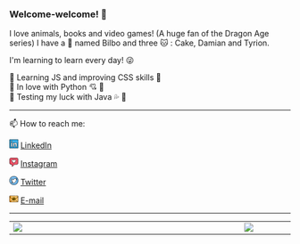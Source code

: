 
### Welcome-welcome! 👋

I love animals, books and video games! (A huge fan of the Dragon Age series) 
I have a :dog: named Bilbo and three :cat: : Cake, Damian and Tyrion.

I'm learning to learn every day! :stuck_out_tongue_winking_eye:

:bookmark_tabs: Learning JS and improving CSS skills :bookmark_tabs:    
:bookmark_tabs: In love with Python 💘 :bookmark_tabs:   
:bookmark_tabs: Testing my luck with Java :sweat_drops: :bookmark_tabs:   

---

📫 How to reach me:

<a href="https://www.linkedin.com/in/priscila-marinovic-5bb18960"><img src="IMG/linkedin.png" width="16"></img></a> [LinkedIn](https://www.linkedin.com/in/priscila-marinovic-5bb18960) 

<a href="https://www.instagram.com/pri_sonata/"><img src="IMG/instagram.png" width="16"></img></a> [Instagram](https://www.instagram.com/pri_sonata/) 

<a href="https://twitter.com/lost_sonata"><img src="IMG/twitter.png" width="16"></img></a> [Twitter](https://twitter.com/lost_sonata) 

<a href="mailto:primarinovic@gmail.com"><img src="IMG/email.png" width="16"></img></a> [E-mail](mailto:primarinovic@gmail.com)

---

<center>
    
<table>
    <tr>
        <td><img width="400px" align="left" src="https://github-readme-stats.vercel.app/api/top-langs/?username=primarinovic&hide=html&layout=compact&theme=buefy" /></td>
        <td><img width="495px" align="left" src="https://github-readme-stats.vercel.app/api?username=primarinovic&theme=buefy"/></td>
    </tr>   
</table>

</center>   

<!--
**primarinovic/primarinovic** is a ✨ _special_ ✨ repository because its `README.md` (this file) appears on your GitHub profile.

Here are some ideas to get you started:

- 🔭 I’m currently working on ...
- 🌱 I’m currently learning ...
- 👯 I’m looking to collaborate on ...
- 🤔 I’m looking for help with ...
- 💬 Ask me about ...
- 📫 How to reach me: ...
- 😄 Pronouns: ...
- ⚡ Fun fact: ...
-->
